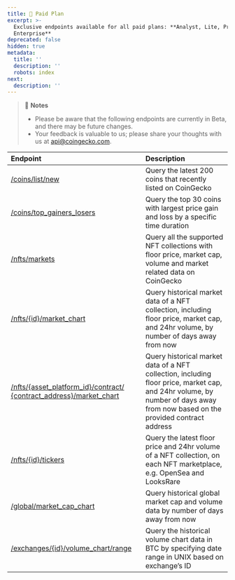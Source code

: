 ```yaml
---
title: 💼 Paid Plan
excerpt: >-
  Exclusive endpoints available for all paid plans: **Analyst, Lite, Pro,
  Enterprise**
deprecated: false
hidden: true
metadata:
  title: ''
  description: ''
  robots: index
next:
  description: ''
---
```

> 📘 **Notes**
>
> * Please be aware that the following endpoints are currently in Beta, and there may be future changes.
> * Your feedback is valuable to us; please share your thoughts with us at [api@coingecko.com](mailto:api@coingecko.com).

| Endpoint                                                                                                                     | Description                                                                                                                                                                  |
| :--------------------------------------------------------------------------------------------------------------------------- | :--------------------------------------------------------------------------------------------------------------------------------------------------------------------------- |
| [/coins/list/new](/reference/coins_list_new)                                                                                 | Query the latest 200 coins that recently listed on CoinGecko                                                                                                                 |
| [/coins/top\_gainers\_losers](/reference/coins_top_gainers_losers)                                                           | Query the top 30 coins with largest price gain and loss by a specific time duration                                                                                          |
| [/nfts/markets](/reference/nfts_markets)                                                                                     | Query all the supported NFT collections with floor price, market cap, volume and market related data on CoinGecko                                                            |
| [/nfts/\{id}/market\_chart](/reference/nfts_contract_address_market_chart)                                                   | Query historical market data of a NFT collection, including floor price, market cap, and 24hr volume, by number of days away from now                                        |
| [/nfts/\{asset\_platform\_id}/contract/   \{contract\_address}/market\_chart](/reference/nfts-contract-address-market-chart) | Query historical market data of a NFT collection, including floor price, market cap, and 24hr volume, by number of days away from now based on the provided contract address |
| [/nfts/\{id}/tickers](/reference/nfts_id_tickers)                                                                            | Query the latest floor price and 24hr volume of a NFT collection, on each NFT marketplace, e.g. OpenSea and LooksRare                                                        |
| [/global/market\_cap\_chart](/reference/global_market_cap_chart)                                                             | Query historical global market cap and volume data by number of days away from now                                                                                           |
| [/exchanges/\{id}/volume\_chart/range](/reference/exchanges_id_volume_chart_range)                                           | Query the historical volume chart data in BTC by specifying date range in UNIX based on exchange’s ID                                                                        |
